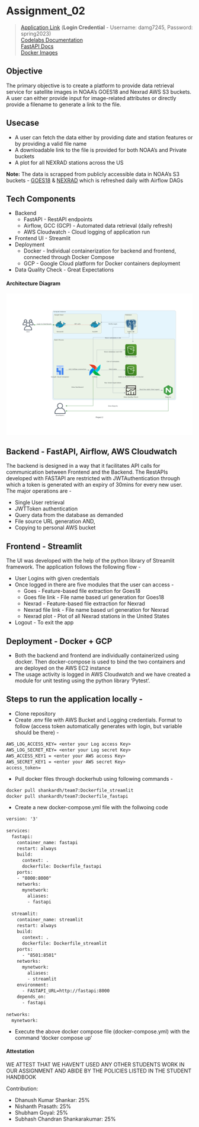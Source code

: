 # Assignment_02

> [Application Link](http://34.73.178.159:8501/login) (**Login Credential** - Username: damg7245, Password: spring2023)  <br>
> [Codelabs Documentation](https://codelabs-preview.appspot.com/?file_id=1mYE7swaLKECj7j_yHg2l7awS30_TEiA891EELlxv6H8#0 )<br>
> [FastAPI Docs](http://34.73.178.159:8000/docs) <br>
> [Docker Images](https://hub.docker.com/r/shankardh/team7/tags) <br>

## Objective

The primary objective is to create a platform to provide data retrieval service for satellite images in NOAA’s GOES18 and Nexrad AWS S3 buckets. A user can either provide input for image-related attributes or directly provide a filename to generate a link to the file.

## Usecase

- A user can fetch the data either by providing date and station features or by providing a valid file name
- A downloadable link to the file is provided for both NOAA’s and Private buckets
- A plot for all NEXRAD stations across the US

**Note:** The data is scrapped from publicly accessible data in NOAA’s S3 buckets - [GOES18](https://noaa-goes18.s3.amazonaws.com/index.html#ABI-L1b-RadC/) & [NEXRAD](https://noaa-nexrad-level2.s3.amazonaws.com/index.html) which is refreshed daily with Airflow DAGs

## Tech Components

- Backend 
  - FastAPI - RestAPI endpoints 
  - Airflow, GCC (GCP) - Automated data retrieval (daily refresh) 
  - AWS Cloudwatch - Cloud logging of application run
- Frontend UI - Streamlit 
- Deployment 
  - Docker - Individual containerization for backend and frontend, connected through Docker Compose 
  - GCP - Google Cloud platform for Docker containers deployment
- Data Quality Check - Great Expectations

#### Architecture Diagram
![alt text](project_2.png)

## Backend - FastAPI, Airflow, AWS Cloudwatch

The backend is designed in a way that it facilitates API calls for communication between Frontend and the Backend. The RestAPIs developed with FASTAPI are restricted with JWTAuthentication through which a token is generated with an expiry of 30mins for every new user. The major operations are - 
- Single User retrieval
- JWTToken authentication
- Query data from the database as demanded
- File source URL generation AND, 
- Copying to personal AWS bucket

## Frontend - Streamlit

The UI was developed with the help of the python library of Streamlit framework. The application follows the following flow - 

- User Logins with given credentials
- Once logged in there are five modules that the user can access - 
  - Goes - Feature-based file extraction for Goes18 
  - Goes file link - File name based url generation for Goes18
  - Nexrad - Feature-based file extraction for Nexrad
  - Nexrad file link - File name based url generation for Nexrad
  - Nexrad plot - Plot of all Nexrad stations in the United States
- Logout - To exit the app

## Deployment - Docker + GCP

- Both the backend and frontend are individually containerized using docker. Then docker-compose is used to bind the two containers and are deployed on the AWS EC2 instance
- The usage activity is logged in AWS Cloudwatch and we have created a module for unit testing using the python library ‘Pytest’. 

## Steps to run the application locally - 

- Clone repository 
- Create .env file with AWS Bucket and Logging credentials. Format to follow (access token automatically generates with login, but variable should be there) -
```
AWS_LOG_ACCESS_KEY= <enter your Log access Key>
AWS_LOG_SECRET_KEY= <enter your Log secret Key>
AWS_ACCESS_KEY1 = <enter your AWS access Key>
AWS_SECRET_KEY1 = <enter your AWS secret Key>
access_token=
 ```
- Pull docker files through dockerhub using following commands - 
```
docker pull shankardh/team7:Dockerfile_streamlit
docker pull shankardh/team7:Dockerfile_fastapi
```
- Create a new docker-compose.yml file with the follwoing code 

```
version: '3'

services:
  fastapi:
    container_name: fastapi
    restart: always
    build:
      context: .
      dockerfile: Dockerfile_fastapi
    ports:
    - "8000:8000"
    networks:
      mynetwork:
        aliases:
        - fastapi

  streamlit:
    container_name: streamlit
    restart: always
    build: 
      context: .
      dockerfile: Dockerfile_streamlit
    ports:
      - "8501:8501"
    networks:
      mynetwork:
        aliases:
        - streamlit
    environment:
      - FASTAPI_URL=http://fastapi:8000
    depends_on:
      - fastapi

networks:
  mynetwork:

```
- Execute the above docker compose file (docker-compose.yml) with the command ‘docker compose up’



#### Attestation
WE ATTEST THAT WE HAVEN’T USED ANY OTHER STUDENTS WORK IN OUR ASSIGNMENT AND ABIDE BY THE POLICIES LISTED IN THE STUDENT HANDBOOK



Contribution:
- Dhanush Kumar Shankar: 25%
- Nishanth Prasath: 25%
- Shubham Goyal: 25%
- Subhash Chandran Shankarakumar: 25%
